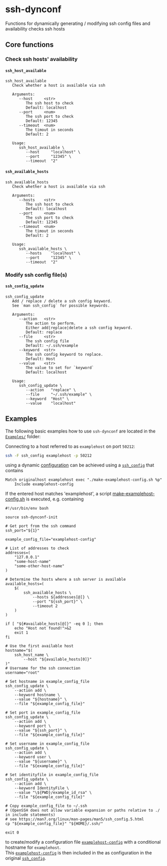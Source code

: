# ssh-dynconf



Functions for dynamically generating / modifying ssh config files and availability checks ssh hosts

## Core functions

### Check ssh hosts' availability

#### `ssh_host_available`

<pre class="r-output"><code>ssh_host_available   
   Check whether a host is available via ssh

   Arguments:      
      --host     &lt;str&gt; 
         The ssh host to check
         Default: localhost
      --port     &lt;num&gt; 
         The ssh port to check
         Default: 12345
      --timeout  &lt;num&gt; 
         The timout in seconds
         Default: 2

   Usage:      
      ssh_host_available \
         --host     "localhost" \
         --port     "12345" \
         --timeout  "2"
</code></pre>

#### `ssh_available_hosts`

<pre class="r-output"><code>ssh_available_hosts   
   Check whether a host is available via ssh

   Arguments:      
      --hosts    &lt;str&gt; 
         The ssh host to check
         Default: localhost
      --port     &lt;num&gt; 
         The ssh port to check
         Default: 12345
      --timeout  &lt;num&gt; 
         The timout in seconds
         Default: 2

   Usage:      
      ssh_available_hosts \
         --hosts    "localhost" \
         --port     "12345" \
         --timeout  "2"
</code></pre>

### Modify ssh config file(s)

#### `ssh_config_update`

<pre class="r-output"><code>ssh_config_update   
   Add / replace / delete a ssh config keyword.
   See `man ssh_config` for possible keywords.

   Arguments:      
      --action   &lt;str&gt; 
         The action to perform.
         Either add|replace|delete a ssh config keyword.
         Default: replace
      --file     &lt;str&gt; 
         The ssh config file
         Default: ~/.ssh/example
      --keyword  &lt;str&gt; 
         The ssh config keyword to replace.
         Default: Host
      --value    &lt;str&gt; 
         The value to set for `keyword`
         Default: localhost

   Usage:      
      ssh_config_update \
         --action   "replace" \
         --file     "~/.ssh/example" \
         --keyword  "Host" \
         --value    "localhost"
</code></pre>

## Examples 

The following basic examples how to use `ssh-dynconf` are located in the [`Examples/`](examples/) folder:




Connecting to a host referred to as `examplehost`
on port `50212`:


```bash
ssh -F ssh_config examplehost -p 50212 
```

using a dynamic [configuration](https://man7.org/linux/man-pages/man5/ssh_config.5.html)
can be achieved using a [`ssh_config`](examples/ssh_config) that contains

```data
Match originalhost examplehost exec "./make-examplehost-config.sh %p"
	Include examplehost-config

```

If the entered host matches 'examplehost',
a script [make-examplehost-config.sh](examples/make-examplehost-config.sh) is executed, e.g. containing

```data
#!/usr/bin/env bash

source ssh-dynconf-init

# Get port from the ssh command
ssh_port="${1}"

example_config_file="examplehost-config"

# List of addresses to check
addresses=(
    "127.0.0.1"
    "some-host-name"
    "some-other-host-name"
)

# Determine the hosts where a ssh server is available
available_hosts=(
    $(
        ssh_available_hosts \
            --hosts ${addresses[@]} \
            --port "${ssh_port}" \
            --timeout 2
    )
)

if [ "${#available_hosts[@]}" -eq 0 ]; then
    echo "Host not found!">&2
    exit 1
fi

# Use the first available host
hostname="$(
    ssh_host_name \
        --host "${available_hosts[0]}"
)"
# Username for the ssh connection
username="root"

# Set hostname in example_config_file
ssh_config_update \
    --action add \
    --keyword hostname \
    --value "${hostname}" \
    --file "${example_config_file}"

# Set port in example_config_file
ssh_config_update \
    --action add \
    --keyword port \
    --value "${ssh_port}" \
    --file "${example_config_file}"

# Set username in example_config_file
ssh_config_update \
    --action add \
    --keyword user \
    --value "${username}" \
    --file "${example_config_file}"

# Set identityfile in example_config_file
ssh_config_update \
    --action add \
    --keyword IdentityFile \
    --value "\${PWD}/example_id_rsa" \
    --file "${example_config_file}"

# Copy example_config_file to ~/.ssh
# (OpenSSH does not allow variable expansion or paths relative to ./ in include statements)
# see https://man7.org/linux/man-pages/man5/ssh_config.5.html
cp "${example_config_file}" "${HOME}/.ssh/"

exit 0

```

to create/modify a configuration file [`examplehost-config`](examples/examplehost-config)
with a conditional hostname for `examplehost`. \
This [`examplehost-config`](examples/examplehost-config) is then included in the 
as configuration in the original
[`ssh_config`](examples/ssh_config).
